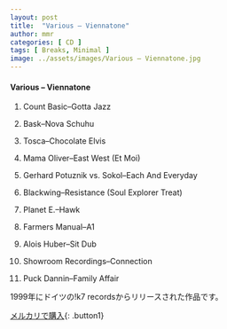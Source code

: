 ```yaml
---
layout: post
title:  "Various – Viennatone"
author: mmr
categories: [ CD ]
tags: [ Breaks, Minimal ]
image: ../assets/images/Various – Viennatone.jpg
---
```


#### Various – Viennatone

1. Count Basic–Gotta Jazz

2. Bask–Nova Schuhu

3. Tosca–Chocolate Elvis

4. Mama Oliver–East West (Et Moi)

5. Gerhard Potuznik vs. Sokol–Each And Everyday

6. Blackwing–Resistance (Soul Explorer Treat)

7. Planet E.–Hawk

8. Farmers Manual–A1

9. Alois Huber–Sit Dub

10. Showroom Recordings–Connection

11. Puck Dannin–Family Affair


1999年にドイツの!k7 recordsからリリースされた作品です。


[メルカリで購入](https://jp.mercari.com/item/m83184827201){: .button1}
